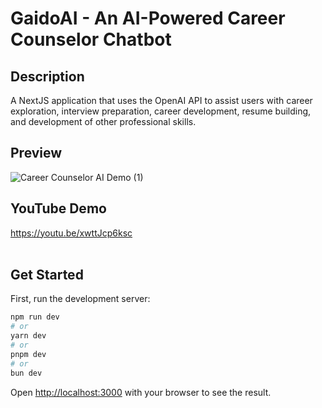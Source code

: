 # GaidoAI - An AI-Powered Career Counselor Chatbot

## Description
A NextJS application that uses the OpenAI API to assist users with career exploration, interview preparation, career development, resume building, and development of other professional skills.

## Preview
![Career Counselor AI Demo (1)](https://github.com/user-attachments/assets/442976d7-d537-4e69-b548-7db79c146e24)

## YouTube Demo
https://youtu.be/xwttJcp6ksc
<br><br>

## Get Started
First, run the development server:

```bash
npm run dev
# or
yarn dev
# or
pnpm dev
# or
bun dev
```

Open [http://localhost:3000](http://localhost:3000) with your browser to see the result.
